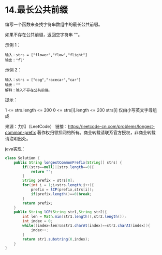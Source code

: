 # 14.最长公共前缀

编写一个函数来查找字符串数组中的最长公共前缀。

如果不存在公共前缀，返回空字符串 ""。

 

示例 1：

```
输入：strs = ["flower","flow","flight"]
输出："fl"
```


示例 2：

```
输入：strs = ["dog","racecar","car"]
输出：""
解释：输入不存在公共前缀。
```


提示：

1 <= strs.length <= 200
0 <= strs[i].length <= 200
strs[i] 仅由小写英文字母组成

来源：力扣（LeetCode）
链接：https://leetcode-cn.com/problems/longest-common-prefix
著作权归领扣网络所有。商业转载请联系官方授权，非商业转载请注明出处。

java实现：

```java
class Solution {
    public String longestCommonPrefix(String[] strs) {
        if((strs==null)||strs.length==0){
            return "";
        }
        String prefix = strs[0];
        for(int i = 1;i<strs.length;i++){
            prefix = lCP(prefix,strs[i]);
            if(prefix.length()==0)break;
        }
        return prefix;
    }
    public String lCP(String str1,String str2){
        int len = Math.min(str1.length(),str2.length());
        int index = 0;
        while((index<len)&&str1.charAt(index)==str2.charAt(index)){
            index++;
        }
        return str1.substring(0,index);
    }
}
```

